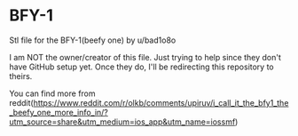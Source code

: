 # BFY-1
Stl file for the BFY-1(beefy one) by u/bad1o8o

I am NOT the owner/creator of this file. Just trying to help since they don't  have GitHub setup yet. Once they do, I'll be redirecting this repository to theirs. 

You can find more from reddit(https://www.reddit.com/r/olkb/comments/upiruv/i_call_it_the_bfy1_the_beefy_one_more_info_in/?utm_source=share&utm_medium=ios_app&utm_name=iossmf)



